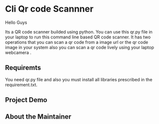 # Cli Qr code  Scannner

Hello Guys
 
 Its a QR code scanner builded using python. You can use this qr.py file in your laptop to run this command line based QR code scanner.
 It has two operations that you can scan a qr code from a image url or the qr code image in your system also you can scan a qr code lively using your laptop webcamera .

 ## Requiremts

 You need qr.py file and also you must install all libraries prescribed in the requirement.txt.

 ## Project Demo

 <link>

 ## About the Maintainer

